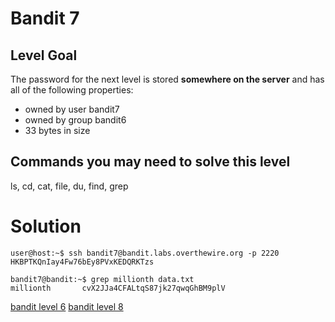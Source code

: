 <h1>Bandit 7</h1>

<h2 id="level-goal">Level Goal</h2>
<p>The password for the next level is stored <strong>somewhere on the
server</strong> and has all of the following properties:</p>
<ul>
  <li>owned by user bandit7</li>
  <li>owned by group bandit6</li>
  <li>33 bytes in size</li>
</ul>

<h2 id="commands-you-may-need-to-solve-this-level">Commands you may need to solve this level</h2>
<p>ls, cd, cat, file, du, find, grep</p>


<h1>Solution</h1>

```
user@host:~$ ssh bandit7@bandit.labs.overthewire.org -p 2220
HKBPTKQnIay4Fw76bEy8PVxKEDQRKTzs

bandit7@bandit:~$ grep millionth data.txt
millionth       cvX2JJa4CFALtqS87jk27qwqGhBM9plV
```

[bandit level 6](6.md)
[bandit level 8](8.md)
